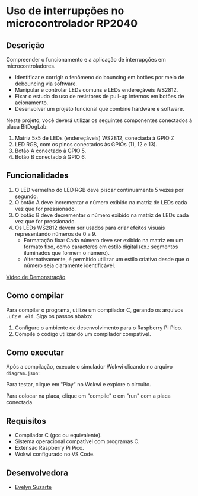 # Uso de interrupções no microcontrolador RP2040

## Descrição
Compreender o funcionamento e a aplicação de interrupções em microcontroladores. 
- Identificar e corrigir o fenômeno do bouncing em botões por meio de debouncing via software. 
- Manipular e controlar LEDs comuns e LEDs endereçáveis WS2812. 
- Fixar o estudo do uso de resistores de pull-up internos em botões de acionamento. 
- Desenvolver um projeto funcional que combine hardware e software.

Neste projeto, você deverá utilizar os seguintes componentes conectados à placa BitDogLab: 
1. Matriz 5x5 de LEDs (endereçáveis) WS2812, conectada à GPIO 7. 
2. LED RGB, com os pinos conectados às GPIOs (11, 12 e 13). 
3. Botão A conectado à GPIO 5. 
4. Botão B conectado à GPIO 6.


## Funcionalidades
1. O LED vermelho do LED RGB deve piscar continuamente 5 vezes por segundo. 
2. O botão A deve incrementar o número exibido na matriz de LEDs cada vez que for pressionado. 
3. O botão B deve decrementar o número exibido na matriz de LEDs cada vez que for pressionado. 
4. Os LEDs WS2812 devem ser usados para criar efeitos visuais representando números de 0 a 9.  
    - Formatação fixa: Cada número deve ser exibido na matriz em um formato fixo, como caracteres em estilo digital (ex.: segmentos iluminados que formem o número). 
    - Alternativamente, é permitido utilizar um estilo criativo desde que o número seja claramente identificável.

[Vídeo de Demonstração](https://drive.google.com/file/d/12hUX5_5979x8y5ZJ_spFAq-Id_dmuH3v/view?usp=sharing)

## Como compilar
Para compilar o programa, utilize um compilador C, gerando os arquivos `.uf2` e `.elf`. Siga os passos abaixo:

1. Configure o ambiente de desenvolvimento para o Raspberry Pi Pico.
2. Compile o código utilizando um compilador compatível.


## Como executar
Após a compilação, execute o simulador Wokwi clicando no arquivo `diagram.json`:

Para testar, clique em "Play" no Wokwi e explore o circuito.

Para colocar na placa, clique em "compile" e em "run" com a placa conectada.

## Requisitos
- Compilador C (gcc ou equivalente).
- Sistema operacional compatível com programas C.
- Extensão Raspberry Pi Pico.
- Wokwi configurado no VS Code.

## Desenvolvedora
- [Evelyn Suzarte](https://github.com/Evelynsuzarte)
